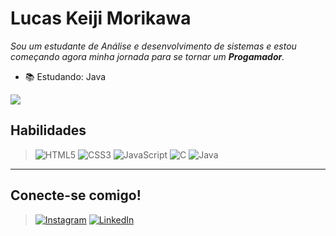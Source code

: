 
# Lucas Keiji Morikawa
_Sou um estudante de Análise e desenvolvimento de sistemas e estou começando agora minha jornada para se tornar um **Progamador**._

- 📚 Estudando: Java

<picture>
  <source
    srcset="https://github-readme-stats.vercel.app/api?username=lucasmorikawaa&show_icons=true&theme=dark"
    media="(prefers-color-scheme: dark)"
  />
  <source
    srcset="https://github-readme-stats.vercel.app/api?username=lucasmorikawaa&show_icons=true"
    media="(prefers-color-scheme: light), (prefers-color-scheme: no-preference)"
  />
  <img src="https://github-readme-stats.vercel.app/api?username=lucasmorikawaa&show_icons=true" />
</picture>
  
## Habilidades

>![HTML5](https://img.shields.io/badge/HTML5-151515?style=for-the-badge&logo=html5&logoColor=white)
![CSS3](https://img.shields.io/badge/CSS3-151515?style=for-the-badge&logo=css3&logoColor=white)
![JavaScript](https://img.shields.io/badge/JavaScript-151515?style=for-the-badge&logo=javascript&logoColor=white)
![C](https://img.shields.io/badge/C-151515?style=for-the-badge&logo=c&logoColor=white)
![Java](https://img.shields.io/badge/java-151515.svg?style=for-the-badge&logo=openjdk&logoColor=white)

---
## Conecte-se comigo!

>[![Instagram](https://img.shields.io/badge/-Instagram-151515?style=for-the-badge&logo=instagram&logoColor=white)](https://www.instagram.com/lucas.morikawa/)
[![LinkedIn](https://img.shields.io/badge/LinkedIn-151515?style=for-the-badge&logo=linkedin&logoColor=white)](https://www.linkedin.com/in/SEUUSERNAME/)

<!--
**lucasmorikawaa/lucasmorikawaa** is a ✨ _special_ ✨ repository because its `README.md` (this file) appears on your GitHub profile.

Here are some ideas to get you started:

- 🔭 I’m currently working on ...
- 🌱 I’m currently learning ...
- 👯 I’m looking to collaborate on ...
- 🤔 I’m looking for help with ...
- 💬 Ask me about ...
- 📫 How to reach me: ...
- 😄 Pronouns: ...
- ⚡ Fun fact: ...
-->
